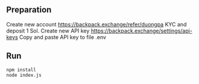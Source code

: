 ## Preparation
Create new account <https://backpack.exchange/refer/duongpa>
KYC and deposit 1 Sol.
Create new API key <https://backpack.exchange/settings/api-keys>
Copy and paste API key to file .env

## Run

```
npm install
node index.js
```
